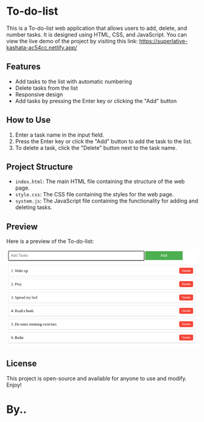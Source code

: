 # To-do-list

This is a To-do-list web application that allows users to add, delete, and number tasks. It is designed using HTML, CSS, and JavaScript. You can view the live demo of the project by visiting this link: https://superlative-kashata-ac54cc.netlify.app/

## Features

- Add tasks to the list with automatic numbering
- Delete tasks from the list
- Responsive design
- Add tasks by pressing the Enter key or clicking the "Add" button

## How to Use

1. Enter a task name in the input field.
2. Press the Enter key or click the "Add" button to add the task to the list.
3. To delete a task, click the "Delete" button next to the task name.

## Project Structure

- `index.html`: The main HTML file containing the structure of the web page.
- `style.css`: The CSS file containing the styles for the web page.
- `system.js`: The JavaScript file containing the functionality for adding and deleting tasks.

## Preview

Here is a preview of the To-do-list:

[![To do List Preview](./preview.png)](https://superlative-kashata-ac54cc.netlify.app/)


## License

This project is open-source and available for anyone to use and modify. Enjoy!

# By..
